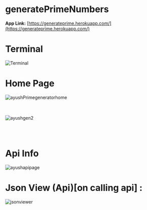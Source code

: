 # generatePrimeNumbers

**App Link:** [https://generateprime.herokuapp.com/](https://generateprime.herokuapp.com/)

# Terminal
![Terminal](https://user-images.githubusercontent.com/55136181/109840199-e4647380-7c6d-11eb-8925-4780de9b55a8.JPG)



# Home Page

![ayushPrimegeneratorhome](https://user-images.githubusercontent.com/64456168/109824981-60a38a80-7c5f-11eb-9cac-fa463b011bb1.JPG)

<br><br>
![ayushgen2](https://user-images.githubusercontent.com/64456168/109825256-a6605300-7c5f-11eb-8000-41888382152b.JPG)

<br><br>
# Api Info

![ayushapipage](https://user-images.githubusercontent.com/64456168/109825491-e1fb1d00-7c5f-11eb-8356-686595df8458.JPG)

# Json View (Api)[on calling api] :

![jsonviewer](https://user-images.githubusercontent.com/64456168/109827612-e4f70d00-7c61-11eb-852e-dd5a2fe3469b.JPG)
